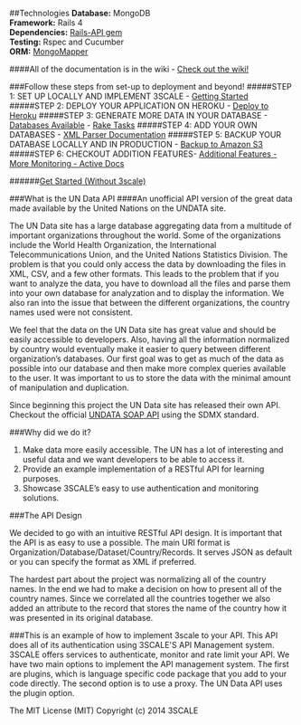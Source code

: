 ##Technologies
<strong>Database:</strong> MongoDB<br>
<strong>Framework:</strong> Rails 4<br>
<strong>Dependencies:</strong> [Rails-API gem](https://github.com/rails-api/rails-api)<br>
<strong>Testing:</strong> Rspec and Cucumber<br>
<strong>ORM:</strong> [MongoMapper](www.mongomapper.com "MongoMapper")<br>

####All of the documentation is in the wiki - [Check out the wiki!](https://github.com/3scale/un_data_api/wiki)

###Follow these steps from set-up to deployment and beyond!
#####STEP 1: SET UP LOCALLY AND IMPLEMENT 3SCALE - [Getting Started](https://github.com/3scale/un_data_api/wiki/Getting-Started)
#####STEP 2: DEPLOY YOUR APPLICATION ON HEROKU - [Deploy to Heroku](https://github.com/3scale/un_data_api/wiki/Deploy-to-Heroku)
#####STEP 3: GENERATE MORE DATA IN YOUR DATABASE - [Databases Available](https://github.com/3scale/un_data_api/wiki/Databases-Available) - [Rake Tasks](https://github.com/3scale/un_data_api/wiki/Rake-Tasks)
#####STEP 4: ADD YOUR OWN DATABASES - [XML Parser Documentation](https://github.com/3scale/un_data_api/wiki/XML-Parser-Documentation)
#####STEP 5: BACKUP YOUR DATABASE LOCALLY AND IN PRODUCTION - [Backup to Amazon S3](https://github.com/3scale/un_data_api/wiki/Backup-to-Amazon-S3)
#####STEP 6: CHECKOUT ADDITION FEATURES- [Additional Features - More Monitoring - Active Docs](https://github.com/3scale/un_data_api/wiki/Additional-Features)

######[Get Started (Without 3scale)](https://github.com/3scale/un_data_api/wiki/Getting-Started-(Without-3scale))

###What is the UN Data API
####An unofficial API version of the great data made available by the United Nations on the UNDATA site. 

The UN Data site has a large database aggregating data from a multitude of important organizations throughout the world. Some of the organizations include the World Health Organization, the International Telecommunications Union, and the United Nations Statistics Division. The problem is that you could only access the data by downloading the files in XML, CSV, and a few other formats. This leads to the problem that if you want to analyze the data, you have to download all the files and parse them into your own database for analyzation and to display the information. We also ran into the issue that between the different organizations, the country names used were not consistent.

We feel that the data on the UN Data site has great value and should be easily accessible to developers. Also, having all the information normalized by country would eventually make it easier to query between different organization’s databases. Our first goal was to get as much of the data as possible into our database and then make more complex queries available to the user. It was important to us to store the data with the minimal amount of manipulation and duplication.

Since beginning this project the UN Data site has released their own API.
Checkout the official [UNDATA SOAP API](http://data.un.org/Host.aspx?Content=API) using the SDMX standard. 

###Why did we do it?

1. Make data more easily accessible. The UN has a lot of interesting and useful data and we want developers to be able to access it.
2. Provide an example implementation of a RESTful API for learning purposes.
3. Showcase 3SCALE’s easy to use authentication and monitoring solutions.

###The API Design

We decided to go with an intuitive RESTful API design. It is important that the API is as easy to use a possible. The main URI format is Organization/Database/Dataset/Country/Records. It serves JSON as default or you can specify the format as XML if preferred.

The hardest part about the project was normalizing all of the country names. In the end we had to make a decision on how to present all of the country names. Since we correlated all the countries together we also added an attribute to the record that stores the name of the country how it was presented in its original database.

###This is an example of how to implement 3scale to your API.
This API does all of its authentication using 3SCALE'S API Management system. 3SCALE offers services to authenticate, monitor and rate limit your API. We have two main options to implement the API management system. The first are plugins, which is language specific code package that you add to your code directly. The second option is to use a proxy. The UN Data API uses the plugin option.

The MIT License (MIT)
Copyright (c) 2014 3SCALE

